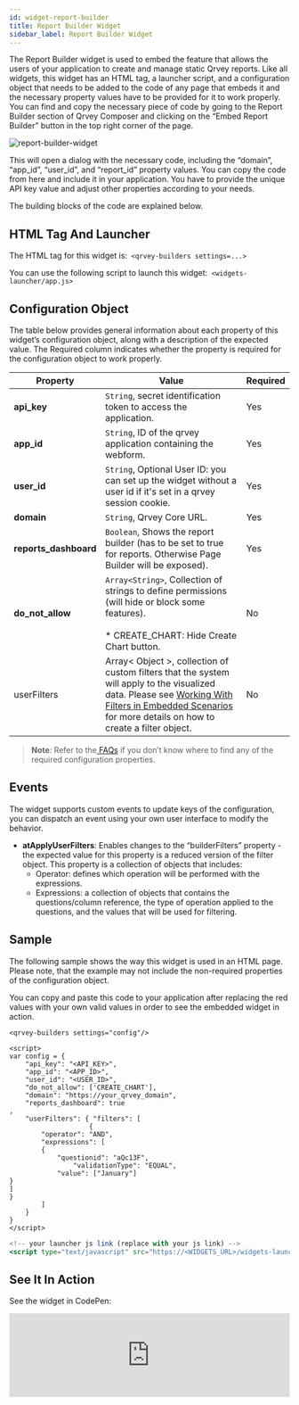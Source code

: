 ```yaml
---
id: widget-report-builder
title: Report Builder Widget
sidebar_label: Report Builder Widget
---
```


<div style={{textAlign: "justify"}}>

The Report Builder widget is used to embed the feature that allows the users of your application to create and manage static Qrvey reports. 
Like all widgets, this widget has an HTML tag, a launcher script, and a configuration object that needs to be added to the code of any page that embeds it and the necessary property values have to be provided for it to work properly. You can find and copy the necessary piece of code by going to the Report Builder section of Qrvey Composer and clicking on the “Embed Report Builder” button in the top right corner of the page.

![report-builder-widget](https://s3.amazonaws.com/cdn.qrvey.com/documentation_assets/embedding/widgets/report-build-wi.png#thumbnail-20)


This will open a dialog with the necessary code, including the “domain”, “app_id”, “user_id”, and “report_id” property values. You can copy the code from here and include it in your application. You have to provide the unique API key value and adjust other properties according to your needs.

The building blocks of the code are explained below.


## HTML Tag And Launcher
The HTML tag for this widget is:```
<qrvey-builders settings=...>```

You can use the following script to launch this widget:```
<widgets-launcher/app.js>```


## Configuration Object
The table below provides general information about each property of this widget’s configuration object, along with a description of the expected value. The Required column indicates whether the property is required for the configuration object to work properly.


| **Property** | **Value** | **Required** |
| --- | --- | --- |
| **api_key** | `String`, secret identification token to access the application. | Yes |
| **app_id** | `String`,  ID of the qrvey application containing the webform.| Yes |
| **user_id** | `String`, Optional User ID: you can set up the widget without a user id if it's set in a qrvey session cookie. | Yes |
| **domain** | `String`, Qrvey Core URL. | Yes |
| **reports_dashboard** | `Boolean`, Shows the report builder (has to be set to true for reports. Otherwise Page Builder will be exposed). | Yes |
| **do_not_allow** | `Array<String>`, Collection of strings to define permissions (will hide or block some features).<br /> <br />* CREATE_CHART: Hide Create Chart button. | No |
| userFilters | Array< Object >, collection of custom filters that the system will apply to the visualized data. Please see <a href="/docs/embedding/widgets/filters-embedded-scenarios/"> Working With Filters in Embedded Scenarios </a> for more details on how to create a filter object. | No



> **Note**: Refer to the<a href="/docs/faqs/faqs-intro/"> FAQs</a> if you don’t know where to find any of the required configuration properties. 

## Events
The widget supports custom events to update keys of the configuration, you can dispatch an event using your own user interface to modify the behavior.
* **atApplyUserFilters**: Enables changes to the “builderFilters” property - the expected value for this property is a reduced version of the filter object. This property is a collection of objects that includes:
  * Operator: defines which operation will be performed with the expressions.
  * Expressions: a collection of objects that contains the questions/column reference, the type of operation applied to the questions, and the values that will be used for filtering.


## Sample
The following sample shows the way this widget is used in an HTML page. Please note, that the example may not include the non-required properties of the configuration object. 

You can copy and paste this code to your application after replacing the red values with your own valid values in order to see the embedded widget in action.
```
<qrvey-builders settings="config"/>
```
```
<script>
var config = {
    "api_key": "<API_KEY>",
    "app_id": "<APP_ID>",
    "user_id": "<USER_ID>",
    "do_not_allow": ['CREATE_CHART'],
    "domain": "https://your_qrvey_domain",
    "reports_dashboard": true
,
    "userFilters": { "filters": [
    				{
		"operator": "AND",
		"expressions": [
		{
			"questionid": "aQc13F",
      			"validationType": "EQUAL",
			"value": ["January"]
}
]
}          
 	   	]
 	}
}
</script>

```
```jsx
<!-- your launcher js link (replace with your js link) -->
<script type="text/javascript" src="https://<WIDGETS_URL>/widgets-launcher/app.js"></script>
```
## See It In Action
See the widget in CodePen:

<iframe
  allowpaymentrequest="true"
  allowTransparency="true"
  className="cp_embed_iframe "
  frameBorder={0}
  height={838}
  width="100%"
  name="cp_embed_1"
  scrolling="no"
  src="https://codepen.io/qrveysamples/embed/52bb4236753fe85a433228dd11d437e2?height=838&theme-id=34531&default-tab=result&user=qrveysamples&slug-hash=52bb4236753fe85a433228dd11d437e2&pen-title=Sample-%20Qrvey%20Report%20Builder&name=cp_embed_1"
  style={{ width: "100%", overflow: "hidden", display: "block" }}
  title="Sample- Qrvey Report Builder"
  loading="lazy"
  id="cp_embed_52bb4236753fe85a433228dd11d437e2"
/>


</div>